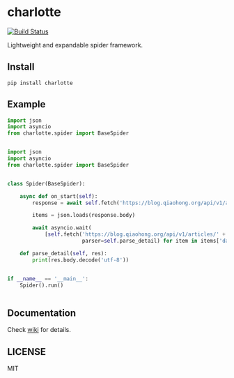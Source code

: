 # charlotte

[![Build Status](https://travis-ci.com/Jack-Kingdom/charlotte.svg?branch=master)](https://travis-ci.com/Jack-Kingdom/charlotte)

Lightweight and expandable spider framework.

## Install
```shell
pip install charlotte
```

## Example

```python
import json
import asyncio
from charlotte.spider import BaseSpider


import json
import asyncio
from charlotte.spider import BaseSpider


class Spider(BaseSpider):

    async def on_start(self):
        response = await self.fetch('https://blog.qiaohong.org/api/v1/articles')

        items = json.loads(response.body)

        await asyncio.wait(
            [self.fetch('https://blog.qiaohong.org/api/v1/articles/' + item['slug'],
                        parser=self.parse_detail) for item in items['data']['articles']])

    def parse_detail(self, res):
        print(res.body.decode('utf-8'))


if __name__ == '__main__':
    Spider().run()



```

## Documentation
Check [wiki](https://github.com/Jack-Kingdom/charlotte/wiki) for details.

## LICENSE
MIT